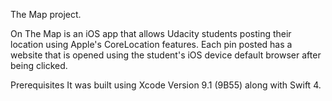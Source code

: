 
 The Map project.

On The Map is an iOS app that allows Udacity students posting their location using Apple's CoreLocation features. Each pin posted has a website that is opened using the student's iOS device default browser after being clicked.

Prerequisites
It was built using Xcode Version 9.1 (9B55) along with Swift 4.
